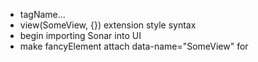- tagName...
- view(SomeView, {}) extension style syntax
- begin importing Sonar into UI
- make fancyElement attach data-name="SomeView" for <SomeView />
